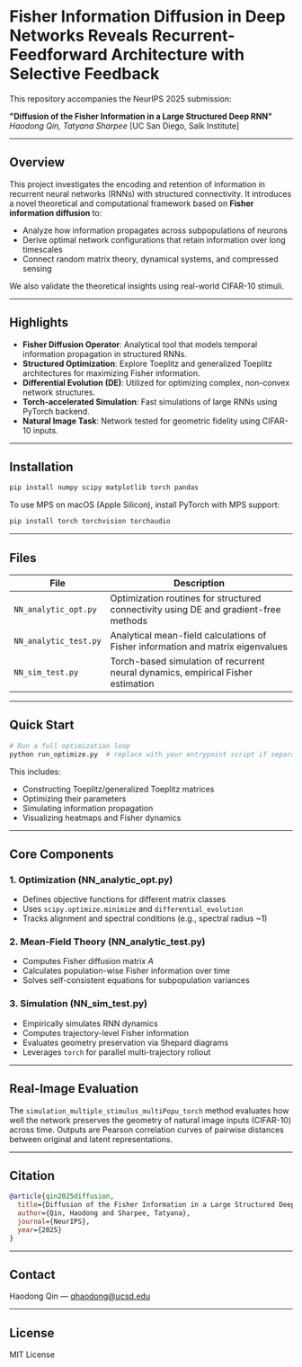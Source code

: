# Fisher Information Diffusion in Deep Networks Reveals Recurrent-Feedforward Architecture with Selective Feedback

This repository accompanies the NeurIPS 2025 submission:

**"Diffusion of the Fisher Information in a Large Structured Deep RNN"**
*Haodong Qin, Tatyana Sharpee*
\[UC San Diego, Salk Institute]

---

## Overview

This project investigates the encoding and retention of information in recurrent neural networks (RNNs) with structured connectivity. It introduces a novel theoretical and computational framework based on **Fisher information diffusion** to:

* Analyze how information propagates across subpopulations of neurons
* Derive optimal network configurations that retain information over long timescales
* Connect random matrix theory, dynamical systems, and compressed sensing

We also validate the theoretical insights using real-world CIFAR-10 stimuli.

---

## Highlights

* **Fisher Diffusion Operator**: Analytical tool that models temporal information propagation in structured RNNs.
* **Structured Optimization**: Explore Toeplitz and generalized Toeplitz architectures for maximizing Fisher information.
* **Differential Evolution (DE)**: Utilized for optimizing complex, non-convex network structures.
* **Torch-accelerated Simulation**: Fast simulations of large RNNs using PyTorch backend.
* **Natural Image Task**: Network tested for geometric fidelity using CIFAR-10 inputs.

---

## Installation

```bash
pip install numpy scipy matplotlib torch pandas
```

To use MPS on macOS (Apple Silicon), install PyTorch with MPS support:

```bash
pip install torch torchvision torchaudio
```

---

## Files

| File                  | Description                                                                          |
| --------------------- | ------------------------------------------------------------------------------------ |
| `NN_analytic_opt.py`  | Optimization routines for structured connectivity using DE and gradient-free methods |
| `NN_analytic_test.py` | Analytical mean-field calculations of Fisher information and matrix eigenvalues      |
| `NN_sim_test.py`      | Torch-based simulation of recurrent neural dynamics, empirical Fisher estimation     |

---

## Quick Start

```python
# Run a full optimization loop
python run_optimize.py  # replace with your entrypoint script if separate
```

This includes:

* Constructing Toeplitz/generalized Toeplitz matrices
* Optimizing their parameters
* Simulating information propagation
* Visualizing heatmaps and Fisher dynamics

---

## Core Components

### 1. **Optimization (NN\_analytic\_opt.py)**

* Defines objective functions for different matrix classes
* Uses `scipy.optimize.minimize` and `differential_evolution`
* Tracks alignment and spectral conditions (e.g., spectral radius \~1)

### 2. **Mean-Field Theory (NN\_analytic\_test.py)**

* Computes Fisher diffusion matrix $A$
* Calculates population-wise Fisher information over time
* Solves self-consistent equations for subpopulation variances

### 3. **Simulation (NN\_sim\_test.py)**

* Empirically simulates RNN dynamics
* Computes trajectory-level Fisher information
* Evaluates geometry preservation via Shepard diagrams
* Leverages `torch` for parallel multi-trajectory rollout

---

## Real-Image Evaluation

The `simulation_multiple_stimulus_multiPopu_torch` method evaluates how well the network preserves the geometry of natural image inputs (CIFAR-10) across time. Outputs are Pearson correlation curves of pairwise distances between original and latent representations.

---

## Citation

```bibtex
@article{qin2025diffusion,
  title={Diffusion of the Fisher Information in a Large Structured Deep RNN},
  author={Qin, Haodong and Sharpee, Tatyana},
  journal={NeurIPS},
  year={2025}
}
```

---

## Contact

Haodong Qin — [qhaodong@ucsd.edu](mailto:qhaodong@ucsd.edu)

---

## License

MIT License
